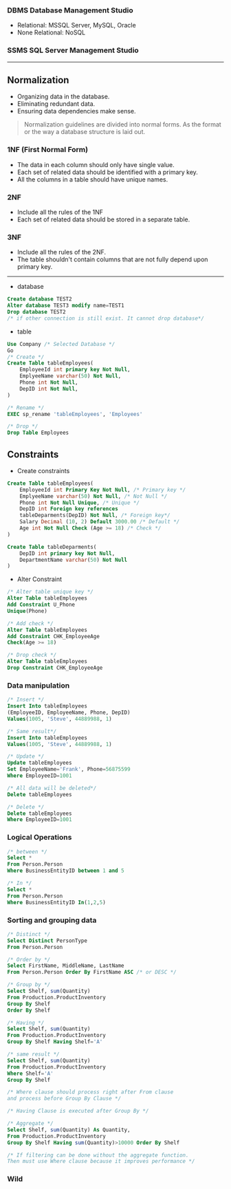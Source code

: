 ### DBMS Database Management Studio

- Relational: MSSQL Server, MySQL, Oracle
- None Relational: NoSQL
### SSMS SQL Server Management Studio 

---
## Normalization

- Organizing data in the database.
- Eliminating redundant data.
- Ensuring data dependencies make sense.

> Normalization guidelines are divided into normal forms. As the format or the way a database structure is laid out.

### 1NF (First Normal Form)

 - The data in each column should only have single value.
 - Each set of related data should be identified with a primary key.
 - All the columns in a table should have unique names.
### 2NF

- Include all the rules of the 1NF
- Each set of related data should be stored in a separate table.
### 3NF

-  Include all the rules of the 2NF.
- The table shouldn't contain columns that are not fully depend upon primary key.

--- 
- database

```SQL
Create database TEST2
Alter database TEST3 modify name=TEST1
Drop database TEST2
/* if other connection is still exist. It cannot drop database*/
```

- table 

```SQL
Use Company /* Selected Database */
Go
/* Create */
Create Table tableEmployees(
	EmployeeId int primary key Not Null,
	EmplyeeName varchar(50) Not Null,
	Phone int Not Null,
	DepID int Not Null,
)

/* Rename */
EXEC sp_rename 'tableEmployees', 'Employees'

/* Drop */
Drop Table Employees
```

## Constraints

- Create constraints
  
```SQL
Create Table tableEmployees(
	EmployeeId int Primary Key Not Null, /* Primary key */
	EmplyeeName varchar(50) Not Null, /* Not Null */
	Phone int Not Null Unique, /* Unique */
	DepID int Foreign key references
	tableDeparments(DepID) Not Null, /* Foreign key*/
	Salary Decimal (10, 2) Default 3000.00 /* Default */
	Age int Not Null Check (Age >= 18) /* Check */ 
)

Create Table tableDeparments(
	DepID int primary key Not Null,
	DepartmentName varchar(50) Not Null
)
```

- Alter Constraint

```SQL
/* Alter table unique key */
Alter Table tableEmployees
Add Constraint U_Phone
Unique(Phone)

/* Add check */
Alter Table tableEmployees
Add Constraint CHK_EmployeeAge
Check(Age >= 18)

/* Drop check */
Alter Table tableEmployees
Drop Constraint CHK_EmployeeAge
```
### Data manipulation

```SQL
/* Insert */
Insert Into tableEmployees
(EmployeeID, EmployeeName, Phone, DepID)
Values(1005, 'Steve', 44889988, 1)

/* Same result*/
Insert Into tableEmployees
Values(1005, 'Steve', 44889988, 1)
```

```SQL
/* Update */
Update tableEmployees
Set EmployeeName='Frank', Phone=56875599
Where EmployeeID=1001
```

```SQL
/* All data will be deleted*/
Delete tableEmployees

/* Delete */
Delete tableEmployees
Where EmployeeID=1001
```

### Logical Operations

```SQL
/* between */
Select *
From Person.Person
Where BusinessEntityID between 1 and 5

/* In */
Select *
From Person.Person
Where BusinessEntityID In(1,2,5)
```

### Sorting and grouping data

```SQL
/* Distinct */
Select Distinct PersonType
From Person.Person

/* Order by */
Select FirstName, MiddleName, LastName
From Person.Person Order By FirstName ASC /* or DESC */

/* Group by */
Select Shelf, sum(Quantity)
From Production.ProductInventory
Group By Shelf
Order By Shelf

/* Having */
Select Shelf, sum(Quantity)
From Production.ProductInventory
Group By Shelf Having Shelf='A'

/* same result */
Select Shelf, sum(Quantity)
From Production.ProductInventory
Where Shelf='A'
Group By Shelf

/* Where clause should process right after From clause
and process before Group By Clause */

/* Having Clause is executed after Group By */

/* Aggregate */
Select Shelf, sum(Quantity) As Quantity,
From Production.ProductInventory
Group By Shelf Having sum(Quantity)>10000 Order By Shelf

/* If filtering can be done without the aggregate function.
Then must use Where clause because it improves performance */
```

### Wild


